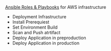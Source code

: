 [Ansible Roles & Playbooks](https://github.com/adavarski/DevSecOps-full-integration-chain/tree/main/utils/1-ansible-aws-infra) for AWS infrastructure

- Deployment Infrastructure
- Install Prerequiest
- Set Environment Build
- Scan and Push atrtifact
- Deploy Application in preproduction
- Deploy Application in production
